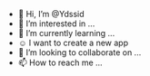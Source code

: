 - 👋 Hi, I’m @Ydssid
- 👀 I’m interested in ...
- 🌱 I’m currently learning ...
- ☺ I want to create a new app
- 💞️ I’m looking to collaborate on ...
- 📫 How to reach me ...

<!---
Ydssid/Ydssid is a ✨ special ✨ repository because its `README.md` (this file) appears on your GitHub profile.
You can click the Preview link to take a look at your changes.
--->
